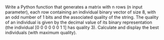 Write a Python function that generates a matrix with n rows (n input parameter), each row containing an individual
binary vector of size 8, with an odd number of 1 bits and the associated quality of the string. The quality of an
individual is given by the decimal value of its binary representation (the individual [0 0 0 0 0 0 1 1] has quality 3).
Calculate and display the best individuals (with maximum quality).